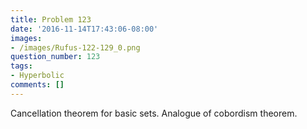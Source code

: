 ```yaml
---
title: Problem 123
date: '2016-11-14T17:43:06-08:00'
images:
- /images/Rufus-122-129_0.png
question_number: 123
tags:
- Hyperbolic
comments: []
---
```

Cancellation theorem for basic sets. Analogue of cobordism theorem.

